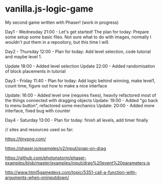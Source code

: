 # vanilla.js-logic-game
My second game written with Phaser! (work in progress)

Day1 - Wednesday 21:00 - Let's get started! The plan for today: Prepare some setup some basic files.
Not sure what to do with images, normally I wouldn't put them in a repository, but this time I will.

Day2 - Thursday 12:00 - Plan for today: Add level selection, code tutorial and maybe level 1.

Update 18:00 - Added level selection
Update 22:00 - Added randomisation of block placements in tutorial

Day3 - Friday 11:40 - Plan for today: Add logic behind winning, make level1, count time, figure out how to make a nice interface

Update: 16:00 - Added level one (requires fixes), heavily refactored most of the things connected with dragging objects
Update: 19:00 - Added "go back to menu button", refactored some mechanics
Update: 20:00 - Added more interface, fixed bug with counter

Day4 - Saturday 13:00 - Plan for today: finish all levels, add timer finally


// sites and resources used so far:

 https://tinypng.com/

 https://phaser.io/examples/v2/input/snap-on-drag

 https://github.com/photonstorm/phaser-examples/blob/master/examples/input/drag%20event%20parameters.js

 http://www.html5gamedevs.com/topic/5351-call-a-function-with-arguments-when-oninputdown/